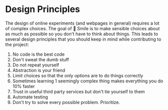 # Design Principles

The design of online experiments (and webpages in general) requires a lot of complex choices.  The goal of 🫠 Smile is to make sensible choices about as much as possible so you don't have to think about things.  This leads to several design principles that you should keep in mind while contributing to the project:

1. No code is the best code
1. Don't sweat the dumb stuff
1. Do not repeat yourself
1. Abstraction is your friend
1. Limit choices so that the only options are to do things correctly
1. Sometimes learning 1 seemingly complex thing makes everything you do 10% faster
1. Trust in useful third party services but don't tie yourself to them
1. Automate testing
1. Don't try to solve every possible problem.  Prioritize.